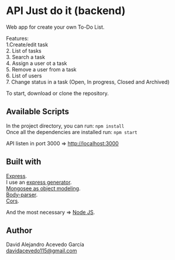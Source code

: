 # API Just do it (backend)
Web app for create your own To-Do List.

Features:<br/>
1.Create/edit task<br/>
2. List of tasks<br/>
3. Search a task<br/>
4. Assign a user ot a task<br/>
5. Remove a user from a task<br/>
6. List of users<br/>
7. Change status in a task (Open, In progress, Closed and Archived)<br/>

To start, download or clone the repository.
## Available Scripts

In the project directory, you can run: `npm install`<br/>
Once all the dependencies are installed run: `npm start`

API listen in port 3000 => [http://localhost:3000](http://localhost:3000) 

## Built with
[Express](https://expressjs.com/es/).<br/>
I use an [express generator](https://expressjs.com/es/starter/generator.html).<br/>
[Mongosee as object modeling](https://mongoosejs.com/).<br/>
[Body-parser](https://www.npmjs.com/package/body-parser).<br/>
[Cors](https://www.npmjs.com/package/cors).<br/>

And the most necessary => [Node JS](https://nodejs.org/es/).<br/>

Author
--------
David Alejandro Acevedo García<br/>
davidacevedo115@gmail.com
